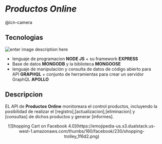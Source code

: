 # *Productos Online*
@icn-camera

## Tecnologias
![enter image description here](https://miro.medium.com/max/2756/1*rV8XbNaeIvjBiHaVxXtEEA.png)
 - lenguaje de programacion **NODE JS** + su framework **EXPRESS**
 - Base de datos **MONGODB** y  la biblioteca **MONGOOSE**
 - lenguaje de manipulación y consulta de datos de código abierto para API  **GRAPHQL** + conjunto de herramientas para crear un servidor GraphQL **APOLLO**

## Descripcion

EL API de **Productos Online** monitoreara el control  productos, incluyendo la posibilidad de realizar el  [registro],[actualizacion],[eliminacion] y [consultas]  de dichos productos y generar  [informes].

<div style="text-align: center"> ![Shopping Cart on Facebook 4.0](https://emojipedia-us.s3.dualstack.us-west-1.amazonaws.com/thumbs/160/facebook/230/shopping-trolley_1f6d2.png) </div> 
